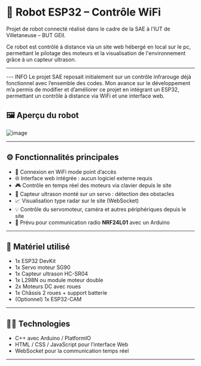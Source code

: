 # 🤖 Robot ESP32 – Contrôle WiFi

Projet de robot connecté réalisé dans le cadre de la SAE à l'IUT de Villetaneuse – BUT GEII.


Ce robot est contrôlé à distance via un site web hébergé en local sur le pc, permettant le pilotage des moteurs et la visualisation de l'environnement grâce à un capteur ultrason.

---


--- INFO 
Le projet SAE reposait initialement sur un contrôle infrarouge déjà fonctionnel avec l’ensemble des codes. Mon avance sur le développement m’a permis de modifier et d’améliorer ce projet en intégrant un ESP32, permettant un contrôle à distance via WiFi et une interface web.


## 🖼️ Aperçu du robot
![image](https://github.com/user-attachments/assets/e9dd20d9-d72d-47b8-8b69-963dcef16dba)

---

## ⚙️ Fonctionnalités principales

- 🔌 Connexion en WiFi mode point d’accès
- 🌐 Interface web intégrée : aucun logiciel externe requis
- 🎮 Contrôle en temps réel des moteurs via clavier depuis  le site
- 📡 Capteur ultrason monté sur un servo : détection des obstacles
- 📈 Visualisation type radar sur le site (WebSocket)
- 💡 Contrôle du servomoteur, caméra et autres périphériques depuis le site
- 📶 Prévu pour communication radio **NRF24L01** avec un Arduino

---

## 🧰 Matériel utilisé

- 1x ESP32 DevKit
- 1x Servo moteur SG90
- 1x Capteur ultrason HC-SR04
- 1x L298N ou module moteur double
- 2x Moteurs DC avec roues
- 1x Châssis 2 roues + support batterie
- (Optionnel) 1x ESP32-CAM

---

## 🧑‍💻 Technologies

- C++ avec Arduino / PlatformIO
- HTML / CSS / JavaScript pour l’interface Web
- WebSocket pour la communication temps réel


---

